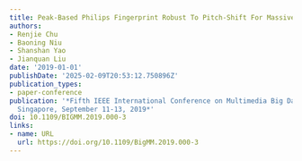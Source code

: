 ```yaml
---
title: Peak-Based Philips Fingerprint Robust To Pitch-Shift For Massive Audio Retrieval
authors:
- Renjie Chu
- Baoning Niu
- Shanshan Yao
- Jianquan Liu
date: '2019-01-01'
publishDate: '2025-02-09T20:53:12.750896Z'
publication_types:
- paper-conference
publication: '*Fifth IEEE International Conference on Multimedia Big Data, BigMM 2019,
  Singapore, September 11-13, 2019*'
doi: 10.1109/BIGMM.2019.000-3
links:
- name: URL
  url: https://doi.org/10.1109/BigMM.2019.000-3
---
```

